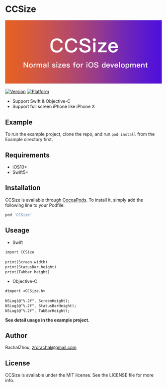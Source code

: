 # CCSize
![cover](https://github.com/RachalZhou/CCSize/blob/master/cover.jpg)
<!-- [![CI Status](https://img.shields.io/travis/RachalZhou/CCSize.svg?style=flat)](https://travis-ci.org/RachalZhou/CCSize) -->
[![Version](https://img.shields.io/cocoapods/v/CCSize.svg?style=flat)](https://cocoapods.org/pods/CCSize)
[![Platform](https://img.shields.io/cocoapods/p/CCSize.svg?style=flat)](https://cocoapods.org/pods/CCSize)

* Support Swift & Objective-C
* Support full screen iPhone like iPhone X

## Example

To run the example project, clone the repo, and run `pod install` from the Example directory first.

## Requirements

* iOS10+
* Swift5+

## Installation

CCSize is available through [CocoaPods](https://cocoapods.org). To install
it, simply add the following line to your Podfile:

```ruby
pod 'CCSize'
```

## Useage

* Swift
```
import CCSize

print(Screen.width)
print(StatusBar.height)
print(Tabbar.height)
```

* Objective-C
```
#import <CCSize.h>

NSLog(@"%.2f", ScreenHeight);
NSLog(@"%.2f", StatusBarHeight);
NSLog(@"%.2f", TabBarHeight);
```

**See detail usage in the example project.**

## Author

RachalZhou, zrcrachal@gmail.com

## License

CCSize is available under the MIT license. See the LICENSE file for more info.